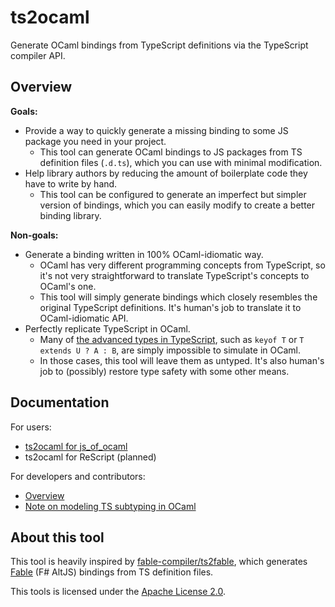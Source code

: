 ts2ocaml
========

Generate OCaml bindings from TypeScript definitions via the TypeScript compiler API.

## Overview

**Goals:**
* Provide a way to quickly generate a missing binding to some JS package you need in your project.
  - This tool can generate OCaml bindings to JS packages from TS definition files (`.d.ts`), which you can use with minimal modification.
* Help library authors by reducing the amount of boilerplate code they have to write by hand.
  - This tool can be configured to generate an imperfect but simpler version of bindings, which you can easily modify to create a better binding library.

**Non-goals:**
* Generate a binding written in 100% OCaml-idiomatic way.
  - OCaml has very different programming concepts from TypeScript, so it's not very straightforward to translate TypeScript's concepts to OCaml's one.
  - This tool will simply generate bindings which closely resembles the original TypeScript definitions. It's human's job to translate it to OCaml-idiomatic API.
* Perfectly replicate TypeScript in OCaml.
  - Many of [the advanced types in TypeScript](https://www.typescriptlang.org/docs/handbook/2/types-from-types.html), such as `keyof T` or `T extends U ? A : B`, are simply impossible to simulate in OCaml.
  - In those cases, this tool will leave them as untyped. It's also human's job to (possibly) restore type safety with some other means.

## Documentation

For users:
- [ts2ocaml for js_of_ocaml](docs/js_of_ocaml.md)
- ts2ocaml for ReScript (planned)

For developers and contributors:
- [Overview](docs/development.md)
- [Note on modeling TS subtyping in OCaml](docs/modeling_subtyping.md)

## About this tool

This tool is heavily inspired by [fable-compiler/ts2fable](https://github.com/fable-compiler/ts2fable), which generates [Fable](https://fable.io/) (F# AltJS) bindings from TS definition files.

This tools is licensed under the [Apache License 2.0](LICENSE.md).
